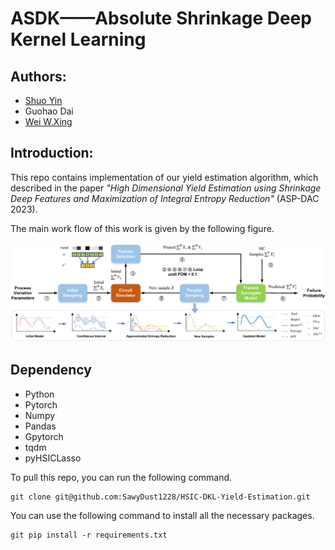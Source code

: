 # ASDK——Absolute Shrinkage Deep Kernel Learning

## Authors:

+ [Shuo Yin](https://sawydust1228.github.io/)
+ Guohao Dai
+ [Wei W.Xing](https://wayxing.github.io/)

## Introduction:

This repo contains implementation of our yield estimation algorithm, which described in the paper *"High Dimensional Yield Estimation using Shrinkage Deep Features and Maximization of Integral Entropy Reduction"* (ASP-DAC 2023).

The main work flow of this work is given by the following figure.

![](overflow.png)



## Dependency

+ Python
+ Pytorch
+ Numpy
+ Pandas
+ Gpytorch
+ tqdm
+ pyHSICLasso

To pull this repo, you can run the following command.

```shell
git clone git@github.com:SawyDust1228/HSIC-DKL-Yield-Estimation.git
```

You can use the following command to  install all the necessary packages.

```shell
git pip install -r requirements.txt
```


